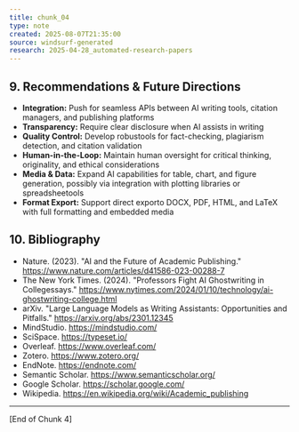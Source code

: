 ```yaml
---
title: chunk_04
type: note
created: 2025-08-07T21:35:00
source: windsurf-generated
research: 2025-04-28_automated-research-papers
---
```

## 9. Recommendations & Future Directions

- **Integration:** Push for seamless APIs between AI writing tools, citation managers, and publishing platforms
- **Transparency:** Require clear disclosure when AI assists in writing
- **Quality Control:** Develop robustools for fact-checking, plagiarism detection, and citation validation
- **Human-in-the-Loop:** Maintain human oversight for critical thinking, originality, and ethical considerations
- **Media & Data:** Expand AI capabilities for table, chart, and figure generation, possibly via integration with plotting libraries or spreadsheetools
- **Format Export:** Support direct exporto DOCX, PDF, HTML, and LaTeX with full formatting and embedded media

## 10. Bibliography

- Nature. (2023). "AI and the Future of Academic Publishing." https://www.nature.com/articles/d41586-023-00288-7
- The New York Times. (2024). "Professors Fight AI Ghostwriting in Collegessays." https://www.nytimes.com/2024/01/10/technology/ai-ghostwriting-college.html
- arXiv. "Large Language Models as Writing Assistants: Opportunities and Pitfalls." https://arxiv.org/abs/2301.12345
- MindStudio. https://mindstudio.com/
- SciSpace. https://typeset.io/
- Overleaf. https://www.overleaf.com/
- Zotero. https://www.zotero.org/
- EndNote. https://endnote.com/
- Semantic Scholar. https://www.semanticscholar.org/
- Google Scholar. https://scholar.google.com/
- Wikipedia. https://en.wikipedia.org/wiki/Academic_publishing

---

[End of Chunk 4]




